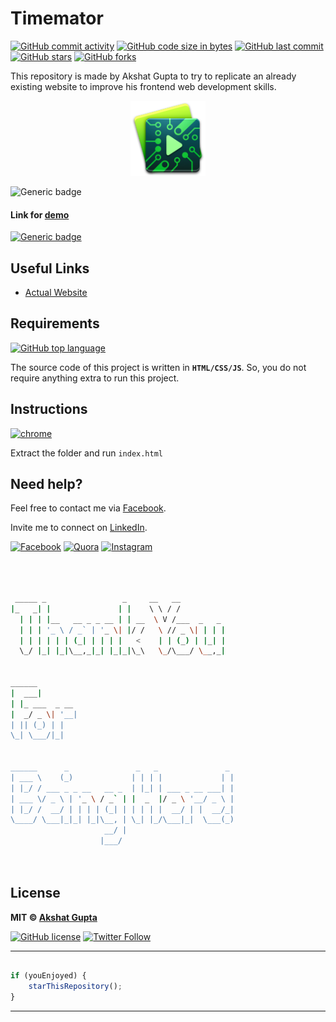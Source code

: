 # Timemator

[![GitHub commit activity](https://img.shields.io/github/commit-activity/y/akshatvg/Timemator?logo=github&style=social)](https://github.com/akshatvg/) [![GitHub code size in bytes](https://img.shields.io/github/languages/code-size/akshatvg/Timemator?logo=github&style=social)](https://github.com/akshatvg/) [![GitHub last commit](https://img.shields.io/github/last-commit/akshatvg/Timemator?style=social&logo=git)](https://github.com/akshatvg/) [![GitHub stars](https://img.shields.io/github/stars/akshatvg/Timemator?style=social)](https://github.com/akshatvg/Timemator/stargazers) [![GitHub forks](https://img.shields.io/github/forks/akshatvg/Timemator?style=social&logo=git)](https://github.com/akshatvg/Timemator/network)

This repository is made by Akshat Gupta to try to replicate an already existing website to improve his frontend web development skills.

<p align="center">
<a href="https://timemator.akshatvg.com">
<img src="https://github.com/akshatvg/Timemator/blob/master/Assets/app-icon-64%402x.png" width="120px" height="120px" alt="Timemator Logo"/>
</a>
</p>

![Generic badge](https://img.shields.io/badge/timemator-clone-orange) 

#### Link for [demo](https://timemator.akshatvg.com) 
[![Generic badge](https://img.shields.io/badge/view-demo-orange)](https://timemator.akshatvg.com)

## Useful Links

- [Actual Website](https:/timemator.com)

## Requirements

[![GitHub top language](https://img.shields.io/github/languages/top/akshatvg/Timemator?logo=html&style=social)](https://github.com/akshatvg/)

The source code of this project is written in **`HTML/CSS/JS`**. So, you do not require anything extra to run this project.

## Instructions

[![chrome](https://img.shields.io/badge/Open-index.html-lightgrey.svg?logo=google-chrome&style=popout&logoColor=red)](https://timemator.akshatvg.com)

Extract the folder and run `index.html`


## Need help?


Feel free to contact me via [Facebook](https://www.facebook.com/akshatvg).

Invite me to connect on [LinkedIn](https://www.linkedin.com/in/akshatvg/).

[![Facebook](https://img.shields.io/badge/Facebook-add-blue.svg?logo=facebook&logoColor=white)](https://www.facebook.com/akshatvg) [![Quora](https://img.shields.io/badge/Quora-ask-red.svg?logo=quora)](https://www.quora.com/profile/Akshat-Gupta-279) [![Instagram](https://img.shields.io/badge/Instagram-follow-yellow.svg?logo=instagram&logoColor=white)](https://www.instagram.com/akshatvg/)


```bash



 _____ _                 _     __   __            
|_   _| |               | |    \ \ / /            
  | | | |__   __ _ _ __ | | __  \ V /___  _   _   
  | | | '_ \ / _` | '_ \| |/ /   \ // _ \| | | |  
  | | | | | | (_| | | | |   <    | | (_) | |_| |  
  \_/ |_| |_|\__,_|_| |_|_|\_\   \_/\___/ \__,_|  
                                                  
                                                  
______                                            
|  ___|                                           
| |_ ___  _ __                                    
|  _/ _ \| '__|                                   
| || (_) | |                                      
\_| \___/|_|                                      
                                                  
                                                  
______      _               _   _               _ 
| ___ \    (_)             | | | |             | |
| |_/ / ___ _ _ __   __ _  | |_| | ___ _ __ ___| |
| ___ \/ _ \ | '_ \ / _` | |  _  |/ _ \ '__/ _ \ |
| |_/ /  __/ | | | | (_| | | | | |  __/ | |  __/_|
\____/ \___|_|_| |_|\__, | \_| |_/\___|_|  \___(_)
                     __/ |                        
                    |___/                         

 


```

## License

**MIT &copy; [Akshat Gupta](https://github.com/akshatvg/Timemator/blob/master/LICENSE)**

[![GitHub license](https://img.shields.io/github/license/akshatvg/Timemator?style=social&logo=github)](https://github.com/akshatvg/Timemator/blob/master/LICENSE) [![Twitter Follow](https://img.shields.io/twitter/follow/akshatvg?style=social)](https://twitter.com/akshatvg)

---------

```javascript

if (youEnjoyed) {
    starThisRepository();
}

```

-----------
